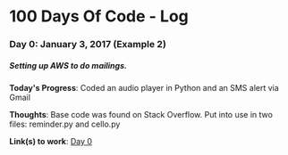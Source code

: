 # 100 Days Of Code - Log

### Day 0: January 3, 2017 (Example 2)
##### Setting up AWS to do mailings.

**Today's Progress**:
Coded an audio player in Python and an SMS alert via Gmail

**Thoughts**:
Base code was found on Stack Overflow.
Put into use in two files: reminder.py and cello.py

**Link(s) to work**: [Day 0](https://github.com/ideabrian/100-days-of-code/tree/master/day0)